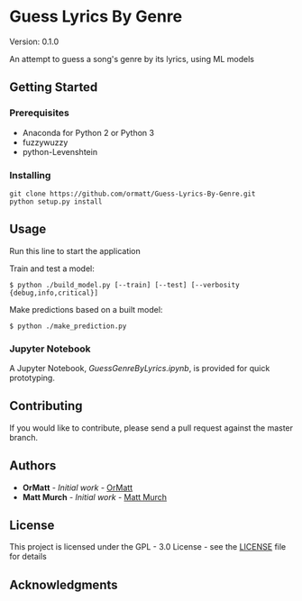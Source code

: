 # Guess Lyrics By Genre
Version: 0.1.0

An attempt to guess a song's genre by its lyrics, using ML models

## Getting Started

### Prerequisites
* Anaconda for Python 2 or Python 3
* fuzzywuzzy
* python-Levenshtein


### Installing

```
git clone https://github.com/ormatt/Guess-Lyrics-By-Genre.git
python setup.py install
```

## Usage

Run this line to start the application

Train and test a model:
```
$ python ./build_model.py [--train] [--test] [--verbosity {debug,info,critical}]
```
Make predictions based on a built model:
```
$ python ./make_prediction.py
```

### Jupyter Notebook ### 
A Jupyter Notebook, *GuessGenreByLyrics.ipynb*,  is provided for quick prototyping.

## Contributing

If you would like to contribute, please send a pull request against the master branch.


## Authors

* **OrMatt** - *Initial work* -  [OrMatt](https://github.com/ormatt)
* **Matt Murch** - *Initial work* - [Matt Murch](https://github.com/mattmurch)

## License

This project is licensed under the GPL - 3.0 License - see the [LICENSE](LICENSE) file for details


## Acknowledgments
